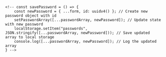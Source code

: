     <!-- const savePassword = () => {
        const newPassword = { ...form, id: uuidv4() }; // Create new password object with id
        setPasswordArray([...passwordArray, newPassword]); // Update state with new password
        localStorage.setItem("passwords", JSON.stringify([...passwordArray, newPassword])); // Save updated array to local storage
        console.log([...passwordArray, newPassword]); // Log the updated array
    } -->